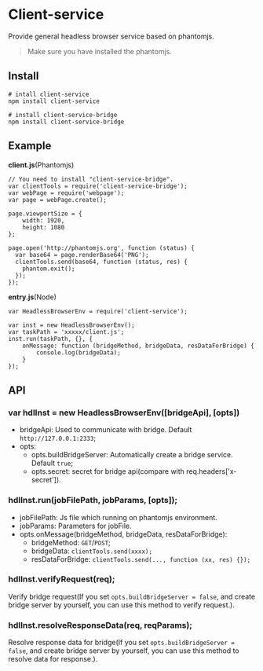 # Client-service
Provide general headless browser service based on phantomjs.

>Make sure you have installed the phantomjs.

## Install
```
# intall client-service
npm install client-service

# install client-service-bridge
npm install client-service-bridge
```

## Example

__client.js__(Phantomjs)

```
// You need to install "client-service-bridge".
var clientTools = require('client-service-bridge');
var webPage = require('webpage');
var page = webPage.create();

page.viewportSize = {
	width: 1920,
	height: 1080
};

page.open('http://phantomjs.org', function (status) {
  var base64 = page.renderBase64('PNG');
  clientTools.send(base64, function (status, res) {
  	phantom.exit();
  });
});
```

__entry.js__(Node)

```
var HeadlessBrowserEnv = require('client-service');

var inst = new HeadlessBrowserEnv();
var taskPath = 'xxxxx/client.js';
inst.run(taskPath, {}, {
    onMessage: function (bridgeMethod, bridgeData, resDataForBridge) {
        console.log(bridgeData);
    }
});

```

## API

### var hdlInst  = new HeadlessBrowserEnv([bridgeApi], [opts])
* bridgeApi: Used to communicate with bridge. Default `http://127.0.0.1:2333`;
* opts:
	* opts.buildBridgeServer: Automatically create a bridge service. Default `true`;
	* opts.secret: secret for bridge api(compare with req.headers['x-secret']).


### hdlInst.run(jobFilePath, jobParams, [opts]);
* jobFilePath: Js file which running on phantomjs environment.
* jobParams: Parameters for jobFile.
* opts.onMessage(bridgeMethod, bridgeData, resDataForBridge): 
	* bridgeMethod: `GET`/`POST`;
	* bridgeData: `clientTools.send(xxxx);`
	* resDataForBridge: `clientTools.send(..., function (xx, res) {});`

### hdlInst.verifyRequest(req);
Verify bridge request(If you set `opts.buildBridgeServer = false`, and create bridge server by yourself, you can use this method to verify request.).

### hdlInst.resolveResponseData(req, reqParams);
Resolve response data for bridge(If you set `opts.buildBridgeServer = false`, and create bridge server by yourself, you can use this method to resolve data for response.).


